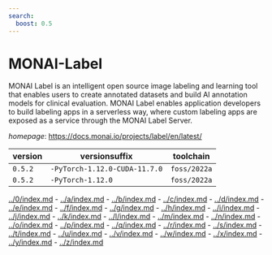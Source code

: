 ```yaml
---
search:
  boost: 0.5
---
```

# MONAI-Label

MONAI Label is an intelligent open source image labeling and learning tool  that enables users to create annotated datasets and build AI annotation models for clinical evaluation.  MONAI Label enables application developers to build labeling apps in a serverless way,  where custom labeling apps are exposed as a service through the MONAI Label Server.

*homepage*: <https://docs.monai.io/projects/label/en/latest/>

version | versionsuffix | toolchain
--------|---------------|----------
``0.5.2`` | ``-PyTorch-1.12.0-CUDA-11.7.0`` | ``foss/2022a``
``0.5.2`` | ``-PyTorch-1.12.0`` | ``foss/2022a``

[../0/index.md](0) - [../a/index.md](a) - [../b/index.md](b) - [../c/index.md](c) - [../d/index.md](d) - [../e/index.md](e) - [../f/index.md](f) - [../g/index.md](g) - [../h/index.md](h) - [../i/index.md](i) - [../j/index.md](j) - [../k/index.md](k) - [../l/index.md](l) - [../m/index.md](m) - [../n/index.md](n) - [../o/index.md](o) - [../p/index.md](p) - [../q/index.md](q) - [../r/index.md](r) - [../s/index.md](s) - [../t/index.md](t) - [../u/index.md](u) - [../v/index.md](v) - [../w/index.md](w) - [../x/index.md](x) - [../y/index.md](y) - [../z/index.md](z)

